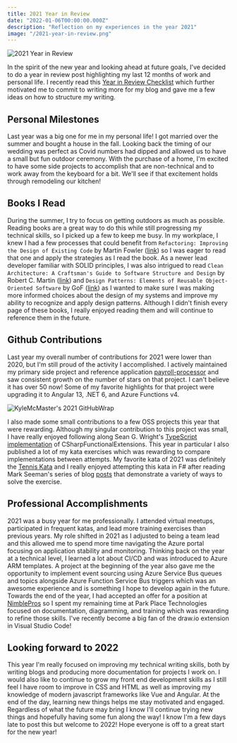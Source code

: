 ```yaml
---
title: 2021 Year in Review
date: "2022-01-06T00:00:00.000Z"
description: "Reflection on my experiences in the year 2021"
image: "/2021-year-in-review.png"
---
```


![2021 Year in Review](/2021-year-in-review.png)

In the spirit of the new year and looking ahead at future goals, I've decided to do a year in review post highlighting my last 12 months of work and personal life. I recently read this [Year in Review Checklist](https://ardalis.com/year-in-review-post-checklist/) which further motivated me to commit to writing more for my blog and gave me a few ideas on how to structure my writing.

## Personal Milestones

Last year was a big one for me in my personal life! I got married over the summer and bought a house in the fall. Looking back the timing of our wedding was perfect as Covid numbers had dipped and allowed us to have a small but fun outdoor ceremony. With the purchase of a home, I'm excited to have some side projects to accomplish that are non-technical and to work away from the keyboard for a bit. We'll see if that excitement holds through remodeling our kitchen!

## Books I Read

During the summer, I try to focus on getting outdoors as much as possible. Reading books are a great way to do this while still progressing my technical skills, so I picked up a few to keep me busy. In my workplace, I knew I had a few processes that could benefit from `Refactoring: Improving the Design of Existing Code` by Martin Fowler ([link](https://martinfowler.com/books/refactoring.html)) so I was eager to read that one and apply the strategies as I read the book. As a newer lead developer familiar with SOLID principles, I was also intrigued to read `Clean Architecture: A Craftsman's Guide to Software Structure and Design` by Robert C. Martin ([link](https://www.informit.com/store/clean-architecture-a-craftsmans-guide-to-software-structure-9780134494166)) and `Design Patterns: Elements of Reusable Object-Oriented Software` by GoF ([link](https://www.informit.com/store/design-patterns-elements-of-reusable-object-oriented-9780201633610)) as I wanted to make sure I was making more informed choices about the design of my systems and improve my ability to recognize and apply design patterns. Although I didn't finish every page of these books, I really enjoyed reading them and will continue to reference them in the future.

## Github Contributions

Last year my overall number of contributions for 2021 were lower than 2020, but I'm still proud of the activity I accomplished. I actively maintained my primary side project and reference application [payroll-processor](https://github.com/KyleMcMaster/payroll-processor) and saw consistent growth on the number of stars on that project. I can't believe it has over 50 now! Some of my favorite highlights for that project were upgrading it to Angular 13, .NET 6, and Azure Functions v4.

![KyleMcMaster's 2021 GitHubWrap](../assets/images/2021_gh_wrap_og_image.png)

I also made some small contributions to a few OSS projects this year that were rewarding. Although my singular contribution to this project was small, I have really enjoyed following along Sean G. Wright's [TypeScript implementation](https://github.com/seangwright/typescript-functional-extensions) of CSharpFunctionalExtensions. This year in particular I also published a lot of my kata exercises which was rewarding to compare implementations between attempts. My favorite kata of 2021 was definitely the [Tennis Kata](https://github.com/ardalis/kata-catalog/blob/main/katas/Tennis%20Scoring.md) and I really enjoyed attempting this kata in F# after reading Mark Seeman's series of blog [posts](https://blog.ploeh.dk/2021/03/29/table-driven-tennis-scoring/) that demonstrate a variety of ways to solve the exercise.

## Professional Accomplishments

2021 was a busy year for me professionally. I attended virtual meetups, participated in frequent katas, and lead more training exercises than previous years. My role shifted in 2021 as I adjusted to being a team lead and this allowed me to spend more time navigating the Azure portal focusing on application stability and monitoring. Thinking back on the year at a technical level, I learned a lot about CI/CD and was introduced to Azure ARM templates. A project at the beginning of the year also gave me the opportunity to implement event sourcing using Azure Service Bus queues and topics alongside Azure Function Service Bus triggers which was an awesome experience and is something I hope to develop again in the future. Towards the end of the year, I had accepted an offer for a position at [NimblePros](https://nimblepros.com/) so I spent my remaining time at Park Place Technologies focused on documentation, diagramming, and training which was rewarding to refine those skills. I've recently become a big fan of the draw.io extension in Visual Studio Code!

## Looking forward to 2022

This year I'm really focused on improving my technical writing skills, both by writing blogs and producing more documentation for projects I work on. I would also like to continue to grow my front end development skills as I still feel I have room to improve in CSS and HTML as well as improving my knowledge of modern javascript frameworks like Vue and Angular. At the end of the day, learning new things helps me stay motivated and engaged. Regardless of what the future may bring I know I'll continue trying new things and hopefully having some fun along the way! I know I'm a few days late to post this but welcome to 2022! Hope everyone is off to a great start for the new year!
